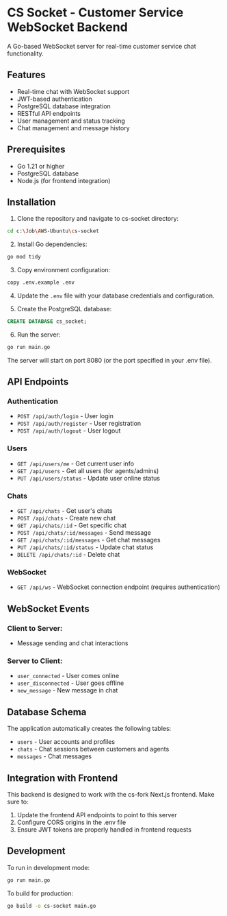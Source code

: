 # CS Socket - Customer Service WebSocket Backend

A Go-based WebSocket server for real-time customer service chat functionality.

## Features

- Real-time chat with WebSocket support
- JWT-based authentication
- PostgreSQL database integration
- RESTful API endpoints
- User management and status tracking
- Chat management and message history

## Prerequisites

- Go 1.21 or higher
- PostgreSQL database
- Node.js (for frontend integration)

## Installation

1. Clone the repository and navigate to cs-socket directory:
```bash
cd c:\Job\AWS-Ubuntu\cs-socket
```

2. Install Go dependencies:
```bash
go mod tidy
```

3. Copy environment configuration:
```bash
copy .env.example .env
```

4. Update the `.env` file with your database credentials and configuration.

5. Create the PostgreSQL database:
```sql
CREATE DATABASE cs_socket;
```

6. Run the server:
```bash
go run main.go
```

The server will start on port 8080 (or the port specified in your .env file).

## API Endpoints

### Authentication
- `POST /api/auth/login` - User login
- `POST /api/auth/register` - User registration
- `POST /api/auth/logout` - User logout

### Users
- `GET /api/users/me` - Get current user info
- `GET /api/users` - Get all users (for agents/admins)
- `PUT /api/users/status` - Update user online status

### Chats
- `GET /api/chats` - Get user's chats
- `POST /api/chats` - Create new chat
- `GET /api/chats/:id` - Get specific chat
- `POST /api/chats/:id/messages` - Send message
- `GET /api/chats/:id/messages` - Get chat messages
- `PUT /api/chats/:id/status` - Update chat status
- `DELETE /api/chats/:id` - Delete chat

### WebSocket
- `GET /api/ws` - WebSocket connection endpoint (requires authentication)

## WebSocket Events

### Client to Server:
- Message sending and chat interactions

### Server to Client:
- `user_connected` - User comes online
- `user_disconnected` - User goes offline
- `new_message` - New message in chat

## Database Schema

The application automatically creates the following tables:
- `users` - User accounts and profiles
- `chats` - Chat sessions between customers and agents
- `messages` - Chat messages

## Integration with Frontend

This backend is designed to work with the cs-fork Next.js frontend. Make sure to:

1. Update the frontend API endpoints to point to this server
2. Configure CORS origins in the .env file
3. Ensure JWT tokens are properly handled in frontend requests

## Development

To run in development mode:
```bash
go run main.go
```

To build for production:
```bash
go build -o cs-socket main.go
```